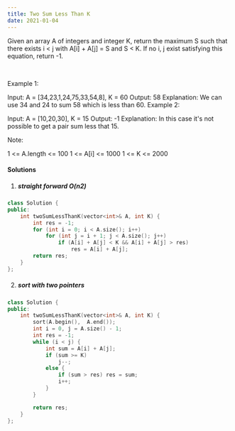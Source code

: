 ```yaml
---
title: Two Sum Less Than K
date: 2021-01-04
---
```

Given an array A of integers and integer K, return the maximum S such that there exists i < j with A[i] + A[j] = S and S < K. If no i, j exist satisfying this equation, return -1.

 

Example 1:

Input: A = [34,23,1,24,75,33,54,8], K = 60
Output: 58
Explanation: 
We can use 34 and 24 to sum 58 which is less than 60.
Example 2:

Input: A = [10,20,30], K = 15
Output: -1
Explanation: 
In this case it's not possible to get a pair sum less that 15.
 

Note:

1 <= A.length <= 100
1 <= A[i] <= 1000
1 <= K <= 2000

#### Solutions

1. ##### straight forward O(n2)

```cpp
class Solution {
public:
    int twoSumLessThanK(vector<int>& A, int K) {
        int res = -1;
        for (int i = 0; i < A.size(); i++)
            for (int j = i + 1; j < A.size(); j++)
                if (A[i] + A[j] < K && A[i] + A[j] > res)
                    res = A[i] + A[j];
        return res;
    }
};
```

2. ##### sort with two pointers

```cpp
class Solution {
public:
    int twoSumLessThanK(vector<int>& A, int K) {
        sort(A.begin(),  A.end());
        int i = 0, j = A.size() - 1;
        int res = -1;
        while (i < j) {
            int sum = A[i] + A[j];
            if (sum >= K)
                j--;
            else {
                if (sum > res) res = sum;
                i++;
            }
        }

        return res;
    }
};
```